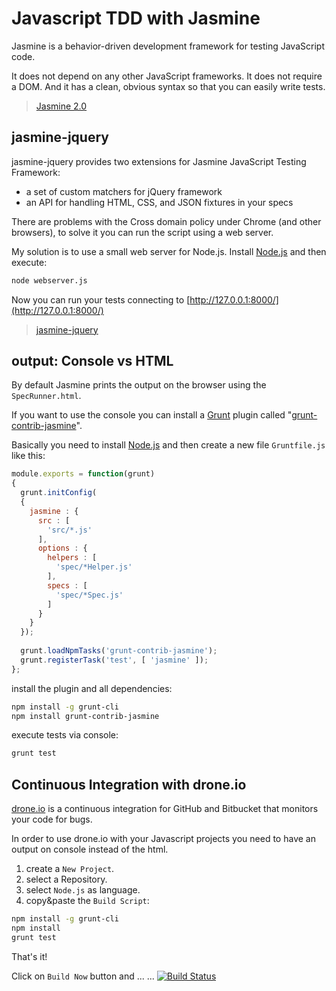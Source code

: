 Javascript TDD with Jasmine
===========================

Jasmine is a behavior-driven development framework for testing JavaScript code.

It does not depend on any other JavaScript frameworks. It does not require a DOM. And it has a clean, obvious syntax so that you can easily write tests.

> [Jasmine 2.0][Jasmine 2.0]



jasmine-jquery
--------------

jasmine-jquery provides two extensions for Jasmine JavaScript Testing Framework:

* a set of custom matchers for jQuery framework
* an API for handling HTML, CSS, and JSON fixtures in your specs

There are problems with the Cross domain policy under Chrome (and other browsers), to solve it you can run the script using a web server.

My solution is to use a small web server for Node.js. Install [Node.js][Node.js] and then execute:

```sh
node webserver.js
```

Now you can run your tests connecting to [http://127.0.0.1:8000/](http://127.0.0.1:8000/)

> [jasmine-jquery][jasmine-jquery]



output: Console vs HTML
-----------------------

By default Jasmine prints the output on the browser using the `SpecRunner.html`.

If you want to use the console you can install a [Grunt][Grunt] plugin called "[grunt-contrib-jasmine][grunt-contrib-jasmine]".

Basically you need to install [Node.js][Node.js] and then create a new file `Gruntfile.js` like this:

```js
module.exports = function(grunt)
{ 
  grunt.initConfig(
  {
    jasmine : {
      src : [
        'src/*.js'
      ],
      options : {
        helpers : [
          'spec/*Helper.js'
        ],
        specs : [
          'spec/*Spec.js'
        ]
      }
    }  
  });
  
  grunt.loadNpmTasks('grunt-contrib-jasmine');
  grunt.registerTask('test', [ 'jasmine' ]);
};
```

install the plugin and all dependencies:

```sh
npm install -g grunt-cli
npm install grunt-contrib-jasmine
```

execute tests via console:

```sh
grunt test
```



Continuous Integration with drone.io
------------------------------------

[drone.io][drone.io] is a continuous integration for GitHub and Bitbucket that monitors your code for bugs.

In order to use drone.io with your Javascript projects you need to have an output on console instead of the html.

1. create a `New Project`.
1. select a Repository.
1. select `Node.js` as language.
1. copy&paste the `Build Script`:

```sh
npm install -g grunt-cli
npm install
grunt test
```

That's it!

Click on `Build Now` button and ... ... [![Build Status](https://drone.io/bitbucket.org/mmontalbano/kata-jasmine/status.png)](https://drone.io/bitbucket.org/mmontalbano/kata-jasmine/latest)




[Jasmine 2.0]: http://jasmine.github.io/2.0/introduction.html

[jasmine-jquery]: https://github.com/velesin/jasmine-jquery

[grunt-contrib-jasmine]: https://www.npmjs.org/package/grunt-contrib-jasmine
[Grunt]: http://gruntjs.com
[Node.js]: http://nodejs.org

[drone.io]: https://drone.io